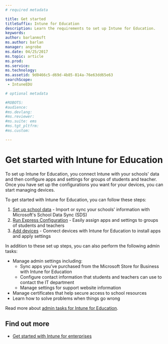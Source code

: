 ```yaml
---
# required metadata

title: Get started
titleSuffix: Intune for Education
description: Learn the requirements to set up Intune for Education.
keywords:
author: barlanmsft
ms.author: barlan
manager: angrobe
ms.date: 04/25/2017
ms.topic: article
ms.prod:
ms.service:
ms.technology:
ms.assetid: 9d0466c5-d69d-4b85-814a-76e63dd65e63
searchScope:
 - IntuneEDU

# optional metadata

#ROBOTS:
#audience:
#ms.devlang:
#ms.reviewer:
#ms.suite: ems
#ms.tgt_pltfrm:
#ms.custom:

---
```


# Get started with Intune for Education

To set up Intune for Education, you connect Intune with your schools' data and then configure apps and settings for groups of students and teacher. Once you have set up the configurations you want for your devices, you can start managing devices.

To get started with Intune for Education, you can follow these steps:
1. [Set up school data](what-is-school-data-sync.md) - Import or sync your schools' information with Microsoft's School Data Sync (SDS)
2. [Run Express Configuration](what-is-express-configuration.md) - Easily assign apps and settings to groups of students and teachers
3. [Add devices](add-devices.md) - Connect devices with Intune for Education to install apps and apply settings

In addition to these set up steps, you can also perform the following admin tasks:
- Manage admin settings including:
  - Sync apps you’ve purchased from the Microsoft Store for Business with Intune for Education
  - Configure contact information that students and teachers can use to contact the IT department
  - Manage settings for support website information
- Manage certificates that help secure access to school resources
- Learn how to solve problems when things go wrong

Read more about [admin tasks for Intune for Education](what-are-tenants).

## Find out more
- [Get started with Intune for enterprises](https://docs.microsoft.com/intune/get-started/start-with-a-paid-subscription-to-microsoft-intune)
